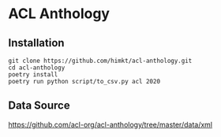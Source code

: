 # ACL Anthology


## Installation

```
git clone https://github.com/himkt/acl-anthology.git
cd acl-anthology
poetry install
poetry run python script/to_csv.py acl 2020
```


## Data Source

https://github.com/acl-org/acl-anthology/tree/master/data/xml
